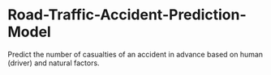 # Road-Traffic-Accident-Prediction-Model
Predict the number of casualties of an accident in advance based on human (driver) and natural factors. 
